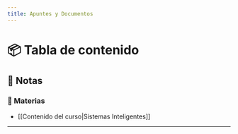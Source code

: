 ```yaml
---
title: Apuntes y Documentos
---
```


# 📦 Tabla de contenido
## 📝 Notas

### 📓 Materias
- [[Contenido del curso|Sistemas Inteligentes]]

---
